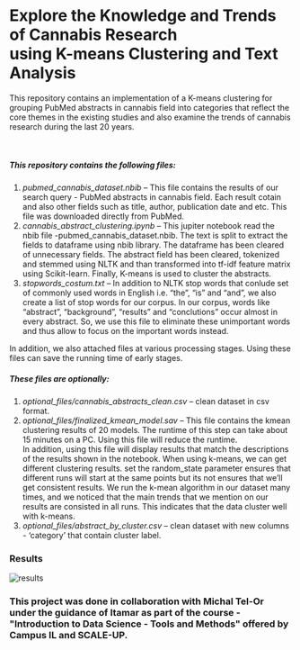  # Explore the Knowledge and Trends of Cannabis Research </br> using K-means Clustering and Text Analysis

<p>
This repository contains an implementation of a K-means clustering for grouping PubMed abstracts in cannabis field into categories that reflect the core themes in the existing studies and also examine the trends of cannabis research during the last 20 years.
</p>

<p>
  
</br>

##### This repository contains the following files:
1. <i>pubmed_cannabis_dataset.nbib</i> – This file contains the results of our search query - PubMed abstracts in cannabis field. Each result cotain and also other fields such as title, author, publication date and etc. This file was downloaded directly from PubMed.</br>
2. <i>cannabis_abstract_clustering.ipynb</i> – This jupiter notebook read the nbib file -pubmed_cannabis_dataset.nbib. The text is split to extract the fields to dataframe using nbib library. The dataframe has been cleared of unnecessary fields. The abstract field has been cleared, tokenized and stemmed using NLTK and than transformed into tf-idf feature matrix using Scikit-learn. Finally, K-means is used to cluster the abstracts.</br>
3. <i>stopwords_costum.txt</i> – In addition to NLTK stop words that conlude set of commonly used words in English i.e. “the”, “is” and “and”, we also create a list of stop words for our corpus. In our corpus, words like “abstract”, “background”, “results” and “conclutions”  occur almost in every abstract. So, we use this file to eliminate these unimportant words and thus allow to focus on the important words instead.
</p>

<p>
In addition, we also attached files at various processing stages. Using these files can save the running time of early stages.</br>

##### These files are optionally:
1. <i>optional_files/cannabis_abstracts_clean.csv</i> – clean dataset in csv format.</br>
2. <i>optional_files/finalized_kmean_model.sav</i> – This file contains the kmean clustering results of 20 models. The runtime of this step can take about 15 minutes on a PC. Using this file will reduce the runtime. </br>
In addition, using this file will display results that match the descriptions of the results shown in the notebook. When using k-means, we can get different clustering results. set the random_state parameter ensures that different runs will start at the same points but its not ensures that we’ll get consistent results. We run the k-mean algorithm in our dataset many times, and we noticed that the main trends that we mention on our results are consisted in all runs. This indicates that the data cluster well with k-means.
3. <i>optional_files/abstract_by_cluster.csv</i> – clean dataset with new columns - ‘category’ that contain cluster label.</br>
</p>

### Results

![results](https://user-images.githubusercontent.com/86192942/122892587-2e24b700-d34e-11eb-9f7f-e43706d14d39.PNG)

### This project was done in collaboration with Michal Tel-Or under the guidance of Itamar as part of the course - "Introduction to Data Science - Tools and Methods" offered by Campus IL and SCALE-UP.
